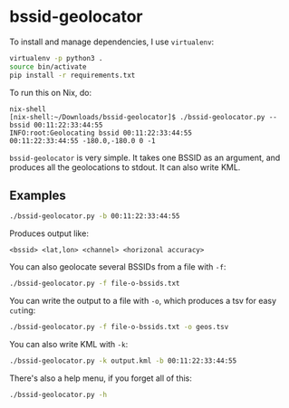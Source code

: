 # bssid-geolocator

To install and manage dependencies, I use `virtualenv`:

```bash
virtualenv -p python3 .
source bin/activate
pip install -r requirements.txt
```

To run this on Nix, do:
```
nix-shell
[nix-shell:~/Downloads/bssid-geolocator]$ ./bssid-geolocator.py --bssid 00:11:22:33:44:55
INFO:root:Geolocating bssid 00:11:22:33:44:55
00:11:22:33:44:55 -180.0,-180.0 0 -1
```

`bssid-geolocator` is very simple. It takes one BSSID as an argument, and
produces all the geolocations to stdout. It can also write KML.


## Examples

```bash
./bssid-geolocator.py -b 00:11:22:33:44:55
```

Produces output like:

```
<bssid> <lat,lon> <channel> <horizonal accuracy>
```

You can also geolocate several BSSIDs from a file with `-f`:

```bash
./bssid-geolocator.py -f file-o-bssids.txt
```

You can write the output to a file with `-o`, which produces a tsv for easy
`cut`ing:

```bash
./bssid-geolocator.py -f file-o-bssids.txt -o geos.tsv
```

You can also write KML with `-k`:

```bash
./bssid-geolocator.py -k output.kml -b 00:11:22:33:44:55
```

There's also a help menu, if you forget all of this:

```bash
./bssid-geolocator.py -h
```
